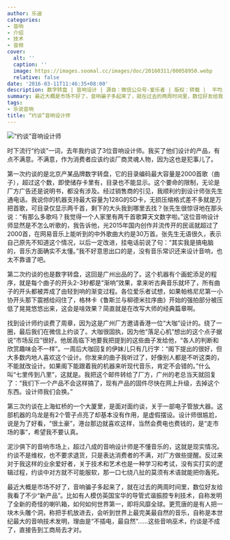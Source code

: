 ```yaml
---
author: 乐迪
categories:
- 音响
- 介绍
- 技术
- 音频
cover:
  alt: ''
  caption: ''
  image: https://images.soomal.cc/images/doc/20160311/00058950.webp
  relative: false
date: '2016-03-11T11:46:35+08:00'
description: 数字转盘 | 音响设计 | 源自：微信公众号-爱乐者 | 版权：转载 |  平均/总评分：10.00/370
summary: 最近大概是市场不好了，音响骗子多起来了，就在过去的两周时间里，数位好友给我看了不少“新产品”。比如有人模仿英国宝华的导管式谐振腔专利技术，自称发明了全新的奇怪的喇叭箱，如何如何世界第一，即将风靡全球……
tags:
- 乐说音响
title: “约谈”音响设计师
---
```


![“约谈”音响设计师](https://images.soomal.cc/images/doc/20160311/00058950.webp)





时下流行“约谈”一词，去年我约谈了3位音响设计师。我买了他们设计的产品，有点不满意。不满意，作为消费者应该约谈厂商灵魂人物，因为这也是犯事儿了。

第一次约谈的是北京产某品牌数字转盘，它的目录编码最大容量是2000首歌（曲子），超过这个数，即使储存卡里有，目录也不能显示。这个要命的限制，无论是厂方广告还是说明书，都没有涉及。经过销售商的引见，我顺利约到设计师张先生通电话。我说你的机器支持最大容量为128G的SD卡，无损压缩格式差不多就是万把首歌，可目录仅显示两千首，剩下的大头我到哪里去找？张先生很惊讶地在那头说：“有那么多歌吗？我觉得一个人家里有两千首歌算天文数字啦。”这位音响设计师显然是不怎么听歌的，我告诉他，光2015年国内创作并流传开的民谣就超过了2000首，在网易音乐上能听到的中外歌曲大约是30万首。张先生无语很久，表示自己原先不知道这个情况，以后一定改进，挂电话前说了句：“其实我是搞电脑的，音乐方面确实不太懂。”我不好意思出口的是，没有音乐常识还来设计音响，也太不靠谱了吧。

第二次约谈的也是数字转盘，这回是广州出品的了。这个机器有个画蛇添足的程序，就是每个曲子的开头2-3秒都是“渐响”效果，拿来听古典音乐就坏了，所有曲子的开头都被弄成了由轻到响的渐变过程。各位爱乐者试想，如果帕格尼尼第一小协开头那下震撼给闷住了，格林卡《鲁斯兰与柳德米拉序曲》开始的强拍部分被压低了晃晃悠悠出来，这会是啥效果？简直就是在改写大师的经典篇章啊。

找到设计师约谈费了周章，因为这是广州厂方邀请香港一位“大咖”设计的。绕了一圈，最后我们在微信上约谈了。大咖很固执，因为他“落足心机”想出的这个点子据说“市场反应”很好。他居高临下地要我把提到的这些曲子发给他，“各人的判断和欣赏趣味会不一样”。一周后大咖回复的伊妹儿只有几行字：“阁下提出的很好，但大多数内地人喜欢这个设计。你发来的曲子我听过了，好像别人都是不听这类的，不能就改设计。如果阁下能跟着我的机器来听现代音乐，肯定不会错的。”什么叫“七里传到八里”，这就是。我把这个邮件转给了厂方，广州的老总当天就回复了：“我们下一个产品不会这样搞了，现有产品的固件尽快在网上升级，去掉这个东西。设计师我们会换。”

第三次约谈在上海虹桥的一个大厦里，是面对面约谈，关于一部电子管放大器。这部机器的乌龙是有2个管子点亮了却基本没有作用，是虚假摆设。设计师很尴尬，说是为了好看，“很土豪”，港台那边就喜欢这样，当然会费电也费钱的，是“走市场的事”，希望我不要认真。

泥沙俱下的音响市场上，超过八成的音响设计师是不懂音乐的，这就是现实情况。约谈不是维权，也不要求退货，只是表达消费者的不满，对厂方做些提醒。反过来对于我这样的业余爱好者，关于技术和艺术也是一种学习和考试，没有实打实的逻辑过程，约谈中对方就不可能服软，那一口七绕八扯的莫须有术语就能把你轰死。

最近大概是市场不好了，音响骗子多起来了，就在过去的两周时间里，数位好友给我看了不少“新产品”。比如有人模仿英国宝华的导管式谐振腔专利技术，自称发明了全新的奇怪的喇叭箱，如何如何世界第一，即将风靡全球。更荒唐的是有人把一块木头雕个洞，称把手机放进去，会听到世界上最完美最自然的音乐，自称是本世纪最大的音响技术发明，理由是“不插电，最自然”……这些音响巫术，约谈是不成了，直接告到工商局去才对。